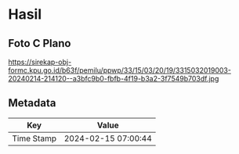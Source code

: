 # Hasil

## Foto C Plano

https://sirekap-obj-formc.kpu.go.id/b63f/pemilu/ppwp/33/15/03/20/19/3315032019003-20240214-214120--a3bfc9b0-fbfb-4f19-b3a2-3f7549b703df.jpg


## Metadata

| Key        | Value               |
| ---------- | ------------------- |
| Time Stamp | 2024-02-15 07:00:44 |



